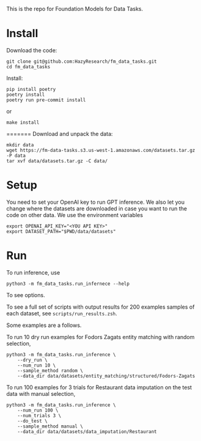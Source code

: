 This is the repo for Foundation Models for Data Tasks.

# Install
Download the code:
```
git clone git@github.com:HazyResearch/fm_data_tasks.git
cd fm_data_tasks
```

Install:
```
pip install poetry
poetry install
poetry run pre-commit install
```
or
```
make install
```

=======
Download and unpack the data:
```
mkdir data
wget https://fm-data-tasks.s3.us-west-1.amazonaws.com/datasets.tar.gz -P data
tar xvf data/datasets.tar.gz -C data/
```

# Setup
You need to set your OpenAI key to run GPT inference. We also let you change where the datasets are downloaded in case you want to run the code on other data. We use the environment variables
```
export OPENAI_API_KEY="<YOU API KEY>"
export DATASET_PATH="$PWD/data/datasets"
```

# Run
To run inference, use
```
python3 -m fm_data_tasks.run_infernece --help
```
To see options.

To see a full set of scripts with output results for 200 examples samples of each dataset, see `scripts/run_results.zsh`.

Some examples are a follows.

To run 10 dry run examples for Fodors Zagats entity matching with random selection,
```
python3 -m fm_data_tasks.run_inference \
    --dry_run \
    --num_run 10 \
    --sample_method random \
    --data_dir data/datasets/entity_matching/structured/Fodors-Zagats
```

To run 100 examples for 3 trials for Restaurant data imputation on the test data with manual selection,
```
python3 -m fm_data_tasks.run_inference \
    --num_run 100 \
    --num_trials 3 \
    --do_test \
    --sample_method manual \
    --data_dir data/datasets/data_imputation/Restaurant
```

